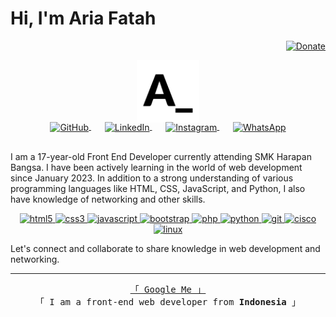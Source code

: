 # Hi, I'm Aria Fatah

<div align="right">
  <a href="#">
    <img src="https://img.shields.io/badge/$-support-ff69b4.svg?style=flat" alt="Donate" />
  </a>
</div>

<p align="center">
  <a href="https://s.id/ariafatah">
    <img width="100" src="./asset/logo.svg" alt="logo" />
  </a>
</p>

<p align="center" style="margin: -20px 0 30px;">
  <a href="https://github.com/ariafatah0711" target="_blank" style='margin-right:10px'>
    <img align="center" src="https://cdn.jsdelivr.net/npm/simple-icons@3.0.1/icons/github.svg" alt="GitHub" height="22px" width="22px" />
  </a>
  &nbsp;&nbsp;
  <a href="https://www.linkedin.com/in/ariafatah" target="_blank" style='margin-right:10px'>
    <img align="center" src="https://cdn.jsdelivr.net/npm/simple-icons@3.0.1/icons/linkedin.svg" alt="LinkedIn" height="22px" width="22px" />
  </a>
  &nbsp;&nbsp;
  <a href="https://www.instagram.com/ariafatahanom" target="_blank" style='margin-right:10px'>
    <img align="center" src="https://cdn.jsdelivr.net/npm/simple-icons@3.0.1/icons/instagram.svg" alt="Instagram" height="22px" width="22px" />
  </a>
  &nbsp;&nbsp;
  <a href="https://wa.me/6289509221496" target="_blank">
    <img align="center" src="https://cdn.jsdelivr.net/npm/simple-icons@3.0.1/icons/whatsapp.svg" alt="WhatsApp" height="22px" width="22px" />
  </a>
</p>

I am a 17-year-old Front End Developer currently attending SMK Harapan Bangsa. I have been actively learning in the world of web development since January 2023. In addition to a strong understanding of various programming languages like HTML, CSS, JavaScript, and Python, I also have knowledge of networking and other skills.

<p align="center"> <a href="#">
  <img alt="html5" src="https://img.shields.io/badge/-HTML5-E34F26?style=flat-square&logo=html5&logoColor=white" />
  <img alt="css3" src="https://img.shields.io/badge/-CSS3-1572B6?style=flat-square&logo=css3&logoColor=white" />
  <img alt="javascript" src="https://img.shields.io/badge/-JavaScript-F7DF1E?style=flat-square&logo=javascript&logoColor=black" />
  <img alt="bootstrap" src="https://img.shields.io/badge/-Bootstrap-7952B3?style=flat-square&logo=bootstrap&logoColor=white" />
  <img alt="php" src="https://img.shields.io/badge/-PHP-777BB4?style=flat-square&logo=php&logoColor=white" />
  <img alt="python" src="https://img.shields.io/badge/-Python-3776AB?style=flat-square&logo=python&logoColor=white" />
  <img alt="git" src="https://img.shields.io/badge/-Git-F05032?style=flat-square&logo=git&logoColor=white" />
  <img alt="cisco" src="https://img.shields.io/badge/-Cisco-1BA0D7?style=flat-square&logo=cisco&logoColor=white" />
  <img alt="linux" src="https://img.shields.io/badge/-Linux-FCC624?style=flat-square&logo=linux&logoColor=black" />
  </a>
</p>

Let's connect and collaborate to share knowledge in web development and networking.

---
<p align="center"> 
  <samp>
    <a href="https://www.google.com/search?q=ariafatah">「 Google Me 」</a>
    <br>
    「 I am a front-end web developer from <b>Indonesia</b> 」
    <br>
    <br>
  </samp>
</p>

<?--
[![ariafatah0711 card name](https://cardivo.vercel.app/api?name=ariafatah0711&description=Hi,%20i%27m%20a%20Student%20and%20i%27m%2017%20year%20old.%20i%20do%20things%20related%20to%20front%20end%20web%20development%20Nice%20to%20meet%20you%20%F0%9F%91%8B&image=https://i.pinimg.com/564x/81/71/b4/8171b49c8f3a6a1dbd9bb018a37d2d49.jpg?v=4&backgroundColor=%23ecf0f1&instagram=ariafatahanom&github=ariafatah0711&pattern=leaf&colorPattern=%23eaeaea)](#)
-->
